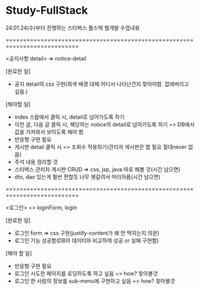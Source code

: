 # Study-FullStack
24.01.24(수)부터 진행하는 스타벅스 풀스택 웹개발 수업내용

===========================================================================

<공지사항 detail> => notice-detail

[완료한 일]
- 공지 detail의 css 구현(회색 배경 대체 어디서 나타난건지 찾아야함. 없애버리고 싶음.)

[해야할 일]
- index 스왑에서 클릭 시, detail로 넘어가도록 하기
- 이전 글, 다음 글 클릭 시, 해당하는 notice의 detail로 넘어가도록 하기 => DB에서 값을 가져와서 보이도록 해야 함
- 반응형 구현 필요
- 게시판 detail 클릭 시 => 조회수 적용하기(관리자 게시판은 할 필요 절대never 없음)
- 주석 내용 정리할 것
- 스타벅스 관리자 게시판 CRUD => css, jsp, java 따로 해볼 것(시간 남으면)
- dto, dao 있는게 훨씬 편할듯 너무 헷갈려서 머리아픔(시간 남으면)

===========================================================================

<로그인> => loginForm, login

[완료한 일]
- 로그인 form => css 구현(justify-content가 왜 안 먹히는지 의문)
- 로그인 기능 성공함(DB의 데이터와 비교하여 성공 or 실패 구현함)

[해야 할 일]
- 반응형 구현 필요
- 로그인 시도한 페이지를 로딩하도록 하고 싶음 => how? 찾아볼것
- 로그인 한 사람의 정보를 sub-menu에 구현하고 싶음 => how? 찾아볼것
